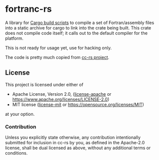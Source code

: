 # fortranc-rs

A library for [Cargo build scripts](https://doc.rust-lang.org/cargo/reference/build-scripts.html) 
to compile a set of Fortran/assembly files into a static archive for cargo 
to link into the crate being built. This crate does not compile code itself;
it calls out to the default compiler for the platform.

This is not ready for usage yet, use for hacking only.

The code is pretty much copied from [cc-rs project](https://github.com/rust-lang/cc-rs).

## License

This project is licensed under either of

* Apache License, Version 2.0, ([license-apache](LICENSE-APACHE) or
  https://www.apache.org/licenses/LICENSE-2.0)
* MIT license ([license-mit](LICENSE-MIT) or
  https://opensource.org/licenses/MIT)

at your option.

### Contribution

Unless you explicitly state otherwise, any contribution intentionally submitted
for inclusion in cc-rs by you, as defined in the Apache-2.0 license, shall be
dual licensed as above, without any additional terms or conditions.
